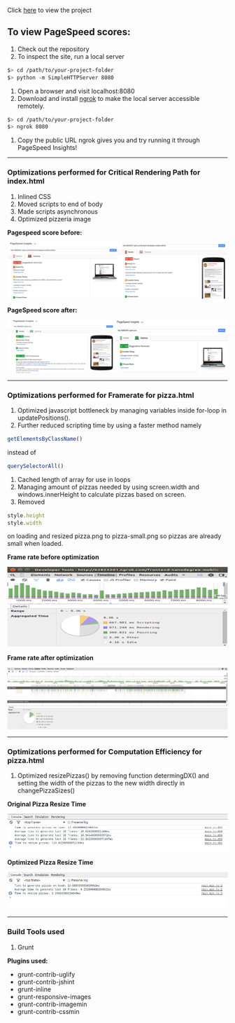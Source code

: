 Click [here](http://vidban.github.io/FEND-Website0ptimization/) to view the project
## To view PageSpeed scores:

1. Check out the repository
1. To inspect the site, run a local server

  ```bash
  $> cd /path/to/your-project-folder
  $> python -m SimpleHTTPServer 8080
  ```

1. Open a browser and visit localhost:8080
1. Download and install [ngrok](https://ngrok.com/) to make the local server accessible remotely.

  ``` bash
  $> cd /path/to/your-project-folder
  $> ngrok 8080
  ```

1. Copy the public URL ngrok gives you and try running it through PageSpeed Insights!


___

### Optimizations performed for Critical Rendering Path for index.html

1. Inlined CSS
1. Moved scripts to end of body
1. Made scripts asynchronous
1. Optimized pizzeria image

**Pagespeed score before:**

![PageSpeed score before optimization](screenshots/pagespeedscoresoriginal.png)

**PageSpeed score after:**

![PageSpeed score after optimization](screenshots/pagespeedscoresoptimized.png)

___

### Optimizations performed for Framerate for pizza.html

1. Optimized javascript bottleneck by managing variables inside for-loop in updatePositions().
1. Further reduced scripting time by using a faster method namely
 ``` javascript
 getElementsByClassName()
 ```
 instead of

 ``` javascript
 querySelectorAll()
 ```

1. Cached length of array for use in loops
1. Managing amount of pizzas needed by using screen.width and windows.innerHeight to calculate pizzas based on screen.
1. Removed
``` javascript
style.height
style.width
```
on loading and resized pizza.png to pizza-small.png so pizzas are already small when loaded.

**Frame rate before optimization**

![Frame rate before optimization](screenshots/fpsscrollingoriginal.png)

**Frame rate after optimization**

![Frame rate after optimization](screenshots/fpsscrollingoptimized.png)

___

### Optimizations performed for Computation Efficiency for pizza.html

1. Optimized resizePizzas() by removing function determingDX() and setting the width of the pizzas to the new width directly in changePizzaSizes()

**Original Pizza Resize Time**

![Pizza Resize Time Original](screenshots/resizepizzatimeoriginal.png)

**Optimized Pizza Resize Time**

![Pizza Resize Time Optimized](screenshots/resizepizzatimeoptimized.png)

___

### Build Tools used

1. Grunt

**Plugins used:**

- grunt-contrib-uglify
- grunt-contrib-jshint
- grunt-inline
- grunt-responsive-images
- grunt-contrib-imagemin
- grunt-contrib-cssmin
